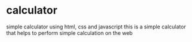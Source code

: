 # calculator
simple calculator using html, css and javascript
this is a simple calculator that helps to perform simple calculation on the web
